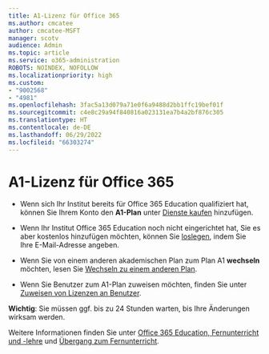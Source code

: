 ```yaml
---
title: A1-Lizenz für Office 365
ms.author: cmcatee
author: cmcatee-MSFT
manager: scotv
audience: Admin
ms.topic: article
ms.service: o365-administration
ROBOTS: NOINDEX, NOFOLLOW
ms.localizationpriority: high
ms.custom:
- "9002568"
- "4981"
ms.openlocfilehash: 3fac5a13d079a71e0f6a9488d2bb1ffc19bef01f
ms.sourcegitcommit: c4e8c29a94f840816a023131ea7b4a2bf876c305
ms.translationtype: HT
ms.contentlocale: de-DE
ms.lasthandoff: 06/29/2022
ms.locfileid: "66303274"
---
```

# <a name="a1-license-for-office-365"></a>A1-Lizenz für Office 365

- Wenn sich Ihr Institut bereits für Office 365 Education qualifiziert hat, können Sie Ihrem Konto den **A1-Plan** unter [Dienste kaufen](https://docs.microsoft.com/microsoft-365/commerce/buy-another-subscription#buy-another-subscription) hinzufügen.

- Wenn Ihr Institut Office 365 Education noch nicht eingerichtet hat, Sie es aber kostenlos hinzufügen möchten, können Sie [loslegen](https://www.microsoft.com/education/products/office), indem Sie Ihre E-Mail-Adresse angeben.

- Wenn Sie von einem anderen akademischen Plan zum Plan A1 **wechseln** möchten, lesen Sie [Wechseln zu einem anderen Plan](https://docs.microsoft.com/microsoft-365/commerce/subscriptions/switch-plans-manually).

- Wenn Sie Benutzer zum A1-Plan zuweisen möchten, finden Sie unter [Zuweisen von Lizenzen an Benutzer](https://docs.microsoft.com/microsoft-365/admin/manage/assign-licenses-to-users).

**Wichtig**: Sie müssen ggf. bis zu 24 Stunden warten, bis Ihre Änderungen wirksam werden.

Weitere Informationen finden Sie unter [Office 365 Education, Fernunterricht und -lehre](https://support.office.com/article/remote-teaching-and-learning-in-office-365-education-f651ccae-7b65-478b-8366-51bb884025c4) und [Übergang zum Fernunterricht](https://www.microsoft.com/education/remote-learning).
